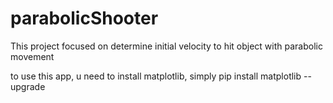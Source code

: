 # parabolicShooter
This project focused on determine initial velocity to hit object with parabolic movement

to use this app, u need to install matplotlib, simply 
pip install matplotlib --upgrade
